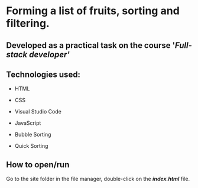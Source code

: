 # Forming a list of fruits, sorting and filtering.

Developed as a practical task on the course '_Full-stack developer'_
---

## Technologies used:

* HTML

* CSS

* Visual Studio Code

* JavaScript

* Bubble Sorting

* Quick Sorting

## How to open/run

Go to the site folder in the file manager, double-click on the ___index.html___ file.


